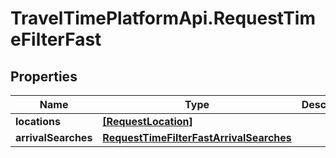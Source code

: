 # TravelTimePlatformApi.RequestTimeFilterFast

## Properties

Name | Type | Description | Notes
------------ | ------------- | ------------- | -------------
**locations** | [**[RequestLocation]**](RequestLocation.md) |  | 
**arrivalSearches** | [**RequestTimeFilterFastArrivalSearches**](RequestTimeFilterFastArrivalSearches.md) |  | 


